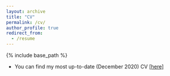```yaml
---
layout: archive
title: "CV"
permalink: /cv/
author_profile: true
redirect_from:
  - /resume
---
```


{% include base_path %}


* You can find my most up-to-date (December 2020) CV [[here]](https://matinathomaidou.github.io/files/CV_Thomaidou.pdf)

